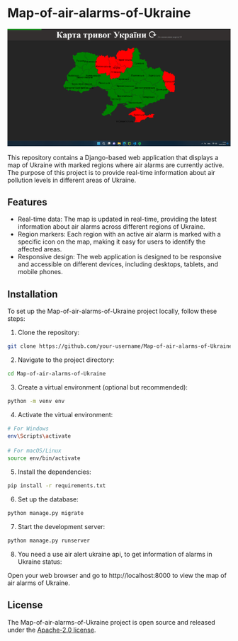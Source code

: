 # Map-of-air-alarms-of-Ukraine

![Map of air alarms of Ukraine](https://raw.githubusercontent.com/MixFix7/Map-of-air-alarms-of-Ukraine/master/map_Ukraine_img.png)

This repository contains a Django-based web application that displays a map of Ukraine with marked regions where air alarms are currently active. The purpose of this project is to provide real-time information about air pollution levels in different areas of Ukraine.

## Features

- Real-time data: The map is updated in real-time, providing the latest information about air alarms across different regions of Ukraine.
- Region markers: Each region with an active air alarm is marked with a specific icon on the map, making it easy for users to identify the affected areas.
- Responsive design: The web application is designed to be responsive and accessible on different devices, including desktops, tablets, and mobile phones.

## Installation

To set up the Map-of-air-alarms-of-Ukraine project locally, follow these steps:

1. Clone the repository:

```bash
git clone https://github.com/your-username/Map-of-air-alarms-of-Ukraine.git
```

2. Navigate to the project directory:

```bash
cd Map-of-air-alarms-of-Ukraine
```

3. Create a virtual environment (optional but recommended):

```bash
python -m venv env
```

4. Activate the virtual environment:

```bash
# For Windows
env\Scripts\activate

# For macOS/Linux
source env/bin/activate
```

5. Install the dependencies:

```bash
pip install -r requirements.txt
```

6. Set up the database:

```bash
python manage.py migrate
```

7. Start the development server:

```bash
python manage.py runserver
```

8. You need a use air alert ukraine api, to get information of alarms in Ukraine status:

Open your web browser and go to http://localhost:8000 to view the map of air alarms of Ukraine.


## License

The Map-of-air-alarms-of-Ukraine project is open source and released under the [Apache-2.0 license](LICENSE).

